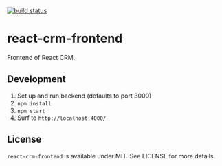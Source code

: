 [![build status](https://secure.travis-ci.org/bebraw/react-crm-frontend.png)](http://travis-ci.org/bebraw/react-crm-frontend)

# react-crm-frontend

Frontend of React CRM.

## Development

1. Set up and run backend (defaults to port 3000)
2. `npm install`
3. `npm start`
4. Surf to `http://localhost:4000/`

## License

`react-crm-frontend` is available under MIT. See LICENSE for more details.
